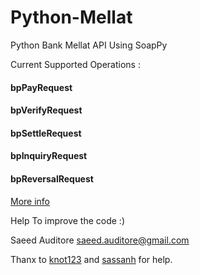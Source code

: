 # Python-Mellat
Python Bank Mellat API Using SoapPy

Current Supported Operations : 
#### bpPayRequest
#### bpVerifyRequest
#### bpSettleRequest
#### bpInquiryRequest
#### bpReversalRequest

[More info](https://github.com/sauditore/Python-Mellat/wiki)

Help To improve the code :)

Saeed Auditore
saeed.auditore@gmail.com

Thanx to [knot123](https://github.com/knot123) and [sassanh](https://github.com/sassanh) for help.
